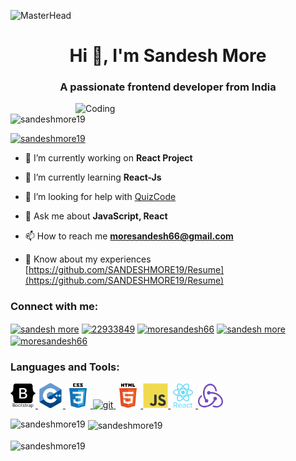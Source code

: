 ![MasterHead](https://releasehawk.com/wp-content/uploads/2022/09/github-social.png)

<h1 align="center">Hi 👋, I'm Sandesh More</h1>
<h3 align="center">A passionate frontend developer from India</h3>
<img align="right" alt="Coding" width="400" src="https://media.tenor.com/rePDfDWO3XoAAAAd/hacking.gif">

<p align="left"> <img src="https://komarev.com/ghpvc/?username=sandeshmore19&label=Profile%20views&color=0e75b6&style=flat" alt="sandeshmore19" /> </p>

<p align="left"> <a href="https://github.com/ryo-ma/github-profile-trophy"><img src="https://github-profile-trophy.vercel.app/?username=sandeshmore19" alt="sandeshmore19" /></a> </p>

- 🔭 I’m currently working on **React Project**

- 🌱 I’m currently learning **React-Js**

- 🤝 I’m looking for help with [QuizCode](https://github.com/SANDESHMORE19/QuizCode)

- 💬 Ask me about **JavaScript, React**

- 📫 How to reach me **moresandesh66@gmail.com**

- 📄 Know about my experiences [https://github.com/SANDESHMORE19/Resume](https://github.com/SANDESHMORE19/Resume)

<h3 align="left">Connect with me:</h3>
<p align="left">
<a href="https://linkedin.com/in/sandesh more" target="blank"><img align="center" src="https://raw.githubusercontent.com/rahuldkjain/github-profile-readme-generator/master/src/images/icons/Social/linked-in-alt.svg" alt="sandesh more" height="30" width="40" /></a>
<a href="https://stackoverflow.com/users/22933849" target="blank"><img align="center" src="https://raw.githubusercontent.com/rahuldkjain/github-profile-readme-generator/master/src/images/icons/Social/stack-overflow.svg" alt="22933849" height="30" width="40" /></a>
<a href="https://instagram.com/moresandesh66" target="blank"><img align="center" src="https://raw.githubusercontent.com/rahuldkjain/github-profile-readme-generator/master/src/images/icons/Social/instagram.svg" alt="moresandesh66" height="30" width="40" /></a>
<a href="https://www.hackerrank.com/sandesh more" target="blank"><img align="center" src="https://raw.githubusercontent.com/rahuldkjain/github-profile-readme-generator/master/src/images/icons/Social/hackerrank.svg" alt="sandesh more" height="30" width="40" /></a>
<a href="https://www.leetcode.com/moresandesh66" target="blank"><img align="center" src="https://raw.githubusercontent.com/rahuldkjain/github-profile-readme-generator/master/src/images/icons/Social/leet-code.svg" alt="moresandesh66" height="30" width="40" /></a>
</p>

<h3 align="left">Languages and Tools:</h3>
<p align="left"> <a href="https://getbootstrap.com" target="_blank" rel="noreferrer"> <img src="https://raw.githubusercontent.com/devicons/devicon/master/icons/bootstrap/bootstrap-plain-wordmark.svg" alt="bootstrap" width="40" height="40"/> </a> <a href="https://www.w3schools.com/cpp/" target="_blank" rel="noreferrer"> <img src="https://raw.githubusercontent.com/devicons/devicon/master/icons/cplusplus/cplusplus-original.svg" alt="cplusplus" width="40" height="40"/> </a> <a href="https://www.w3schools.com/css/" target="_blank" rel="noreferrer"> <img src="https://raw.githubusercontent.com/devicons/devicon/master/icons/css3/css3-original-wordmark.svg" alt="css3" width="40" height="40"/> </a> <a href="https://git-scm.com/" target="_blank" rel="noreferrer"> <img src="https://www.vectorlogo.zone/logos/git-scm/git-scm-icon.svg" alt="git" width="40" height="40"/> </a> <a href="https://www.w3.org/html/" target="_blank" rel="noreferrer"> <img src="https://raw.githubusercontent.com/devicons/devicon/master/icons/html5/html5-original-wordmark.svg" alt="html5" width="40" height="40"/> </a> <a href="https://developer.mozilla.org/en-US/docs/Web/JavaScript" target="_blank" rel="noreferrer"> <img src="https://raw.githubusercontent.com/devicons/devicon/master/icons/javascript/javascript-original.svg" alt="javascript" width="40" height="40"/> </a> <a href="https://reactjs.org/" target="_blank" rel="noreferrer"> <img src="https://raw.githubusercontent.com/devicons/devicon/master/icons/react/react-original-wordmark.svg" alt="react" width="40" height="40"/> </a> <a href="https://redux.js.org" target="_blank" rel="noreferrer"> <img src="https://raw.githubusercontent.com/devicons/devicon/master/icons/redux/redux-original.svg" alt="redux" width="40" height="40"/> </a> </p>

<p><img align="left" src="https://github-readme-stats.vercel.app/api/top-langs?username=sandeshmore19&show_icons=true&locale=en&layout=compact" alt="sandeshmore19" /></p>

<p>&nbsp;<img align="center" src="https://github-readme-stats.vercel.app/api?username=sandeshmore19&show_icons=true&locale=en" alt="sandeshmore19" /></p>

<p><img align="center" src="https://github-readme-streak-stats.herokuapp.com/?user=sandeshmore19&" alt="sandeshmore19" /></p>


<!--
**SANDESHMORE19/SANDESHMORE19** is a ✨ _special_ ✨ repository because its `README.md` (this file) appears on your GitHub profile.

Here are some ideas to get you started:

- 🔭 I’m currently working on ...
- 🌱 I’m currently learning ...
- 👯 I’m looking to collaborate on ...
- 🤔 I’m looking for help with ...
- 💬 Ask me about ...
- 📫 How to reach me: ...
- 😄 Pronouns: ...
- ⚡ Fun fact: ...
-->
